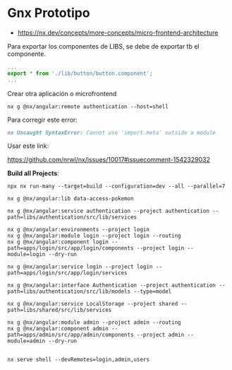 # Gnx Prototipo

- https://nx.dev/concepts/more-concepts/micro-frontend-architecture

Para exportar los componentes de LIBS, se debe de exportar tb el componente.

````typescript
...
export * from './lib/button/button.component';
...
````

Crear otra aplicación o microfrontend

````shell
nx g @nx/angular:remote authentication --host=shell
````

Para corregir este error:

````markdown
nx Uncaught SyntaxError: Cannot use 'import.meta' outside a module
````

Usar este link:

https://github.com/nrwl/nx/issues/10017#issuecomment-1542329032

**Build all Projects**:

`````shell
npx nx run-many --target=build --configuration=dev --all --parallel=7
`````
`````shell
nx g @nx/angular:lib data-access-pokemon

nx g @nx/angular:service authentication --project authentication --path=libs/authentication/src/lib/services

nx g @nx/angular:environments --project login
nx g @nx/angular:module login --project login --routing
nx g @nx/angular:component login --path=apps/login/src/app/login/components --project login --module=login --dry-run

nx g @nx/angular:service login --project login --path=apps/login/src/app/login/services

nx g @nx/angular:interface Authentication --project authentication --path=libs/authentication/src/lib/models --type=model

nx g @nx/angular:service LocalStorage --project shared --path=libs/shared/src/lib/services

nx g @nx/angular:module admin --project admin --routing
nx g @nx/angular:component admin --path=apps/admin/src/app/admin/components --project admin --module=admin --dry-run


nx serve shell --devRemotes=login,admin,users
`````
